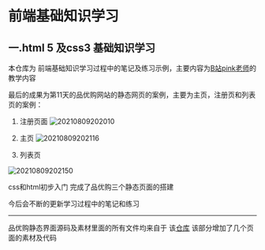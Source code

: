 # 前端基础知识学习

## 一.html 5 及css3 基础知识学习

本仓库为 前端基础知识学习过程中的笔记及练习示例，主要内容为[B站pink老师](https://www.bilibili.com/video/BV14J4114768)的教学内容

最后的成果为第11天的品优购网站的静态网页的案例，主要为主页，注册页和列表页的案例：
1. 注册页面
![20210809202010](https://xd-imgsubmit.oss-cn-beijing.aliyuncs.com/images/20210809202010.png)

2. 主页
![20210809202116](https://xd-imgsubmit.oss-cn-beijing.aliyuncs.com/images/20210809202116.png)
3. 列表页

![20210809202150](https://xd-imgsubmit.oss-cn-beijing.aliyuncs.com/images/20210809202150.png)

css和html初步入门
完成了品优购三个静态页面的搭建


今后会不断的更新学习过程中的笔记和练习

-----------------------------------------------------------------------------------------------------------------------------------------------

品优购静态界面源码及素材里面的所有文件均来自于 该[仓库](https://gitee.com/xiaoqiang001/pinyougoujingtaiyemian)
该部分增加了几个页面的素材及代码

